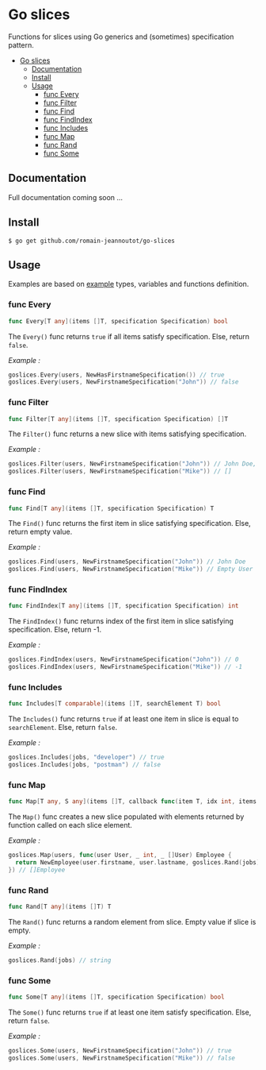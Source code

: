 # Go slices

Functions for slices using Go generics and (sometimes) specification pattern.

- [Go slices](#go-slices)
  - [Documentation](#documentation)
  - [Install](#install)
  - [Usage](#usage)
    - [func Every](#func-every)
    - [func Filter](#func-filter)
    - [func Find](#func-find)
    - [func FindIndex](#func-findindex)
    - [func Includes](#func-includes)
    - [func Map](#func-map)
    - [func Rand](#func-rand)
    - [func Some](#func-some)

## Documentation

Full documentation coming soon ...

## Install

```shell
$ go get github.com/romain-jeannoutot/go-slices
```

## Usage

Examples are based on [example](https://github.com/romain-jeannoutot/go-slices/tree/main/example) types, variables and functions definition.

### func Every

```go
func Every[T any](items []T, specification Specification) bool
```

The `Every()` func returns `true` if all items satisfy specification. Else, return `false`.

*Example :*

```go
goslices.Every(users, NewHasFirstnameSpecification()) // true
goslices.Every(users, NewFirstnameSpecification("John")) // false
```

### func Filter

```go
func Filter[T any](items []T, specification Specification) []T
```

The `Filter()` func returns a new slice with items satisfying specification.

*Example :*

```go
goslices.Filter(users, NewFirstnameSpecification("John")) // John Doe, John Travis
goslices.Filter(users, NewFirstnameSpecification("Mike")) // []
```

### func Find

```go
func Find[T any](items []T, specification Specification) T
```

The `Find()` func returns the first item in slice satisfying specification. Else, return empty value.

*Example :*

```go
goslices.Find(users, NewFirstnameSpecification("John")) // John Doe
goslices.Find(users, NewFirstnameSpecification("Mike")) // Empty User
```

### func FindIndex

```go
func FindIndex[T any](items []T, specification Specification) int
```

The `FindIndex()` func returns index of the first item in slice satisfying specification. Else, return -1.

*Example :*

```go
goslices.FindIndex(users, NewFirstnameSpecification("John")) // 0
goslices.FindIndex(users, NewFirstnameSpecification("Mike")) // -1
```

### func Includes

```go
func Includes[T comparable](items []T, searchElement T) bool
```

The `Includes()` func returns `true` if at least one item in slice is equal to `searchElement`. Else, return `false`.

*Example :*

```go
goslices.Includes(jobs, "developer") // true
goslices.Includes(jobs, "postman") // false
```

### func Map

```go
func Map[T any, S any](items []T, callback func(item T, idx int, items []T) S) []S
```

The `Map()` func creates a new slice populated with elements returned by function called on each slice element.

*Example :*

```go
goslices.Map(users, func(user User, _ int, _ []User) Employee {
  return NewEmployee(user.firstname, user.lastname, goslices.Rand(jobs))
}) // []Employee
```

### func Rand

```go
func Rand[T any](items []T) T
```

The `Rand()` func returns a random element from slice. Empty value if slice is empty.

*Example :*

```go
goslices.Rand(jobs) // string
```

### func Some

```go
func Some[T any](items []T, specification Specification) bool
```

The `Some()` func returns `true` if at least one item satisfy specification. Else, return `false`.

*Example :*

```go
goslices.Some(users, NewFirstnameSpecification("John")) // true
goslices.Some(users, NewFirstnameSpecification("Mike")) // false
```
